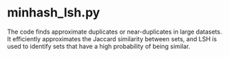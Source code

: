 # minhash_lsh.py

The code finds approximate duplicates or near-duplicates in large datasets. It efficiently approximates the Jaccard similarity between sets, and LSH is used to identify sets that have a high probability of being similar.
